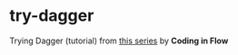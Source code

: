 # try-dagger
Trying Dagger (tutorial)
from [this series](https://www.youtube.com/playlist?list=PLrnPJCHvNZuA2ioi4soDZKz8euUQnJW65) by **Coding in Flow**
